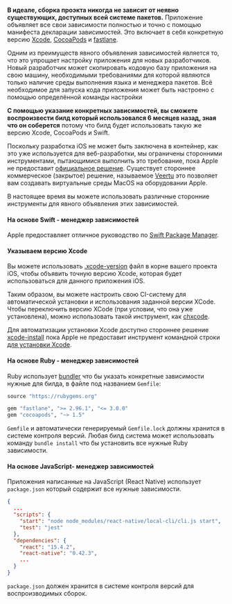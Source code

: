 **В идеале, cборка проэкта никогда не зависит от неявно существующих, доступных всей системе пакетов.** Приложение объявляет все свои зависимости полностью и точно с помощью манифеста декларации зависимостей. Это включает в себя конкретную версию [Xcode](https://developer.apple.com/xcode), [CocoaPods](https://cocoapods.org) и [fastlane](https://fastlane.tools).

Одним из преимуществ явного объявления зависимостей является то, что это упрощает настройку приложения для новых разработчиков. Новый разработчик может скопировать кодовую базу приложения на свою машину, необходимыми требованиями для которой являются только наличие среды выполнения языка и менеджера пакетов. Всё необходимое для запуска кода приложения может быть настроено с помощью определённой команды настройки

**С помощью указание конкретных зависимостей, вы сможете воспроизвести билд который использовался 6 месяцев назад, зная что он соберется** потому что билд будет использовать такую же версию Xcode, CocoaPods и Swift.

Поскольку разработка iOS не может быть заключена в контейнер, как это уже используется для веб-разработки, мы ограничены сторонними инструментами, пытающимися выполнить это требование, пока Apple не предоставит [официальное решение]([rdar://40669395](https://openradar.appspot.com/radar?id=4929082424819712)). Существует стороннее коммерческое (закрытое) решение, называемое [Veertu](https://veertu.com/) это позволяет вам создавать виртуальные среды MacOS на оборудовании Apple.

В настоящее время вы можете использовать различные сторонние инструменты для явного объявления этих зависимостей.

#### На основе Swift - менеджер зависимостей

Apple предоставляет отличное руководство по [Swift Package Manager](https://swift.org/package-manager).

#### Указываем версию Xcode

Вы можете использовать [.xcode-version](https://github.com/fastlane/ci/blob/master/docs/xcode-version.md) файл в корне вашего проекта iOS, чтобы объявить точную версию Xcode, которая будет использоваться для данного приложения iOS.

Таким образом, вы можете настроить свою CI-систему для автоматической установки и использования заданной версии XCode. Чтобы переключить версию XCode (при условии, что она уже установлена), можно использовать такой инструмент, как [chxcode](https://github.com/klaaspieter/chxcode).

Для автоматизации установки Xcode доступно стороннее решение [xcode-install](https://github.com/krausefx/xcode-install) пока Apple не предоставит инструмент командной строки [для установки Xcode]([rdar://40669425](https://openradar.appspot.com/radar?id=5064112975380480)).

#### На основе Ruby - менеджер зависимостей

Ruby использует [bundler](https://bundler.io) что бы указать конкретные зависимости нужные для билда, в файле под названием `Gemfile`:

```ruby
source "https://rubygems.org"

gem "fastlane", ">= 2.96.1", "<= 3.0.0"
gem "cocoapods", "~> 1.5"
```

`Gemfile` и автоматически генерируемый `Gemfile.lock` должны хранится в системе контроля версий. Любая билд система может использовать команду `bundle install` что бы установить все нужные Ruby зависимости.

#### На основе JavaScript- менеджер зависимостей

Приложения написанные на JavaScript (React Native) использует `package.json` который содержит все нужные зависимости.

```json
{
  ...
  "scripts": {
    "start": "node node_modules/react-native/local-cli/cli.js start",
    "test": "jest"
  },
  "dependencies": {
    "react": "15.4.2",
    "react-native": "0.42.3",
    ...
  }
}
```

`package.json` должен хранится в системе контроля версий для воспроизводимых сборок.
